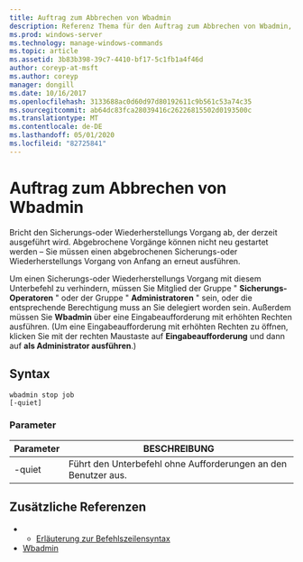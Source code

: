 ```yaml
---
title: Auftrag zum Abbrechen von Wbadmin
description: Referenz Thema für den Auftrag zum Abbrechen von Wbadmin, mit dem der derzeit laufende Sicherungs-oder Wiederherstellungs Vorgang abgebrochen wird. Abgebrochene Vorgänge können nicht neu gestartet werden – Sie müssen einen abgebrochenen Sicherungs-oder Wiederherstellungs Vorgang von Anfang an erneut ausführen.
ms.prod: windows-server
ms.technology: manage-windows-commands
ms.topic: article
ms.assetid: 3b83b398-39c7-4410-bf17-5c1fb1a4f46d
author: coreyp-at-msft
ms.author: coreyp
manager: dongill
ms.date: 10/16/2017
ms.openlocfilehash: 3133688ac0d60d97d80192611c9b561c53a74c35
ms.sourcegitcommit: ab64dc83fca28039416c26226815502d0193500c
ms.translationtype: MT
ms.contentlocale: de-DE
ms.lasthandoff: 05/01/2020
ms.locfileid: "82725841"
---
```

# <a name="wbadmin-stop-job"></a>Auftrag zum Abbrechen von Wbadmin



Bricht den Sicherungs-oder Wiederherstellungs Vorgang ab, der derzeit ausgeführt wird. Abgebrochene Vorgänge können nicht neu gestartet werden – Sie müssen einen abgebrochenen Sicherungs-oder Wiederherstellungs Vorgang von Anfang an erneut ausführen.

Um einen Sicherungs-oder Wiederherstellungs Vorgang mit diesem Unterbefehl zu verhindern, müssen Sie Mitglied der Gruppe " **Sicherungs-Operatoren** " oder der Gruppe " **Administratoren** " sein, oder die entsprechende Berechtigung muss an Sie delegiert worden sein. Außerdem müssen Sie **Wbadmin** über eine Eingabeaufforderung mit erhöhten Rechten ausführen. (Um eine Eingabeaufforderung mit erhöhten Rechten zu öffnen, klicken Sie mit der rechten Maustaste auf **Eingabeaufforderung** und dann auf **als Administrator ausführen**.)

## <a name="syntax"></a>Syntax

```
wbadmin stop job
[-quiet]
```

### <a name="parameters"></a>Parameter

|Parameter|BESCHREIBUNG|
|---------|-----------|
|-quiet|Führt den Unterbefehl ohne Aufforderungen an den Benutzer aus.|

## <a name="additional-references"></a>Zusätzliche Referenzen

-   - [Erläuterung zur Befehlszeilensyntax](command-line-syntax-key.md)
-   [Wbadmin](wbadmin.md)